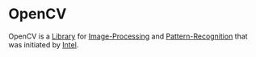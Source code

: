 # OpenCV

OpenCV is a [Library](250000016.md) for [Image-Processing](9000183.md) and [Pattern-Recognition](60119.md) that was initiated by [Intel](240000016.md).